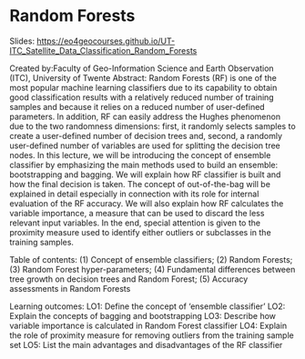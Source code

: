 # Random Forests 
Slides: https://eo4geocourses.github.io/UT-ITC_Satellite_Data_Classification_Random_Forests

Created by:Faculty of Geo-Information Science and Earth Observation (ITC), University of Twente
Abstract:
Random Forests (RF) is one of the most popular machine learning classifiers due to its capability to obtain good classification results with a relatively reduced number of training samples and because it relies on a reduced number of user-defined parameters. In addition, RF can easily address the Hughes phenomenon due to the two randomness dimensions: first, it randomly selects samples to create a user-defined number of decision trees and, second, a randomly user-defined number of variables are used for splitting the decision tree nodes.
In this lecture, we will be introducing the concept of ensemble classifier by emphasizing the main methods used to build an ensemble: bootstrapping and bagging. We will explain how RF classifier is built and how the final decision is taken. The concept of out-of-the-bag will be explained in detail especially in connection with its role for internal evaluation of the RF accuracy. We will also explain how RF calculates the variable importance, a measure that can be used to discard the less relevant input variables. In the end, special attention is given to the proximity measure used to identify either outliers or subclasses in the training samples.

Table of contents: 
(1) Concept of ensemble classifiers; 
(2) Random Forests; 
(3) Random Forest hyper-parameters; 
(4) Fundamental differences between tree growth on decision trees and Random Forest; 
(5) Accuracy assessments in Random Forests

Learning outcomes:
LO1: Define the concept of ‘ensemble classifier’
LO2: Explain the concepts of bagging and bootstrapping
LO3: Describe how variable importance is calculated in Random Forest classifier
LO4: Explain the role of proximity measure for removing outliers from the training sample set
LO5: List the main advantages and disadvantages of the RF classifier



